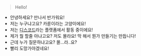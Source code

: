 > Hello!
- 안녕하세요? 만나서 반가워요!
- 저는 누구냐고요? 카룬이라는 고양이에요!
- 저는 [디스코드](https://discord.com)라는 플랫폼에서 활동 중이에요!
- 제가 뭘 할줄 아냐고요? 저도 몰라요! 막 해서 뭔가 만들기는 만듭니다!
- 근데 누가 질문하냐고요? 몰...라..요?
- 빨리 도망가야겠네요!
